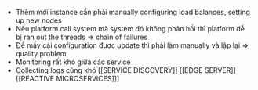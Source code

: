 - Thêm mới instance cần phải manually configuring load balances, setting up new nodes
- Nếu platform call system mà system đó không phản hồi thì platform dễ bị ran out the threads => chain of failures
- Để mấy cái configuration được update thì phải làm manually và lặp lại => quality problem
- Monitoring rất khó giữa các service
- Collecting logs cũng khó
[[SERVICE DISCOVERY]]
[[EDGE SERVER]]
[[REACTIVE MICROSERVICES]]]
